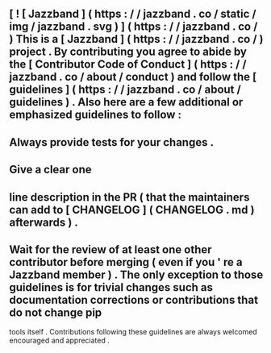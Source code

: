 [
!
[
Jazzband
]
(
https
:
/
/
jazzband
.
co
/
static
/
img
/
jazzband
.
svg
)
]
(
https
:
/
/
jazzband
.
co
/
)
This
is
a
[
Jazzband
]
(
https
:
/
/
jazzband
.
co
/
)
project
.
By
contributing
you
agree
to
abide
by
the
[
Contributor
Code
of
Conduct
]
(
https
:
/
/
jazzband
.
co
/
about
/
conduct
)
and
follow
the
[
guidelines
]
(
https
:
/
/
jazzband
.
co
/
about
/
guidelines
)
.
Also
here
are
a
few
additional
or
emphasized
guidelines
to
follow
:
-
Always
provide
tests
for
your
changes
.
-
Give
a
clear
one
-
line
description
in
the
PR
(
that
the
maintainers
can
add
to
[
CHANGELOG
]
(
CHANGELOG
.
md
)
afterwards
)
.
-
Wait
for
the
review
of
at
least
one
other
contributor
before
merging
(
even
if
you
'
re
a
Jazzband
member
)
.
The
only
exception
to
those
guidelines
is
for
trivial
changes
such
as
documentation
corrections
or
contributions
that
do
not
change
pip
-
tools
itself
.
Contributions
following
these
guidelines
are
always
welcomed
encouraged
and
appreciated
.
